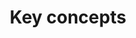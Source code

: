 ---
layout: "redirect"
redirect: "/docs/introduction/what-is-apio.html"
title: "Key concepts"
mainPage: false
weight: 6
---